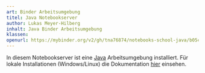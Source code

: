 ```yaml
---
art: Binder Arbeitsumgebung
titel: Java Notebookserver
author: Lukas Meyer-Hilberg
inhalt: Java Binder Arbeitsumgebung
klassen: 
openurl: https://mybinder.org/v2/gh/tna76874/notebooks-school-java/b05cb856d20a950bec34d50345f904072e5f2cb7
---
```

In diesem Notebookserver ist eine [Java](https://github.com/SpencerPark/IJava/releases) Arbeitsumgebung installiert. Für lokale Installationen (Windows/Linux) die Dokumentation [hier](https://github.com/tna76874/podjava) einsehen.